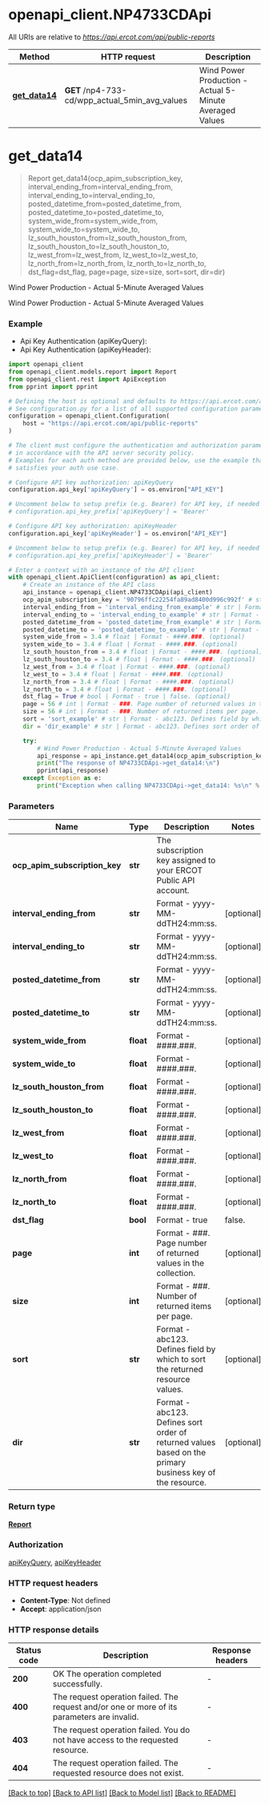 # openapi_client.NP4733CDApi

All URIs are relative to *https://api.ercot.com/api/public-reports*

Method | HTTP request | Description
------------- | ------------- | -------------
[**get_data14**](NP4733CDApi.md#get_data14) | **GET** /np4-733-cd/wpp_actual_5min_avg_values | Wind Power Production - Actual 5-Minute Averaged Values


# **get_data14**
> Report get_data14(ocp_apim_subscription_key, interval_ending_from=interval_ending_from, interval_ending_to=interval_ending_to, posted_datetime_from=posted_datetime_from, posted_datetime_to=posted_datetime_to, system_wide_from=system_wide_from, system_wide_to=system_wide_to, lz_south_houston_from=lz_south_houston_from, lz_south_houston_to=lz_south_houston_to, lz_west_from=lz_west_from, lz_west_to=lz_west_to, lz_north_from=lz_north_from, lz_north_to=lz_north_to, dst_flag=dst_flag, page=page, size=size, sort=sort, dir=dir)

Wind Power Production - Actual 5-Minute Averaged Values

Wind Power Production - Actual 5-Minute Averaged Values

### Example

* Api Key Authentication (apiKeyQuery):
* Api Key Authentication (apiKeyHeader):

```python
import openapi_client
from openapi_client.models.report import Report
from openapi_client.rest import ApiException
from pprint import pprint

# Defining the host is optional and defaults to https://api.ercot.com/api/public-reports
# See configuration.py for a list of all supported configuration parameters.
configuration = openapi_client.Configuration(
    host = "https://api.ercot.com/api/public-reports"
)

# The client must configure the authentication and authorization parameters
# in accordance with the API server security policy.
# Examples for each auth method are provided below, use the example that
# satisfies your auth use case.

# Configure API key authorization: apiKeyQuery
configuration.api_key['apiKeyQuery'] = os.environ["API_KEY"]

# Uncomment below to setup prefix (e.g. Bearer) for API key, if needed
# configuration.api_key_prefix['apiKeyQuery'] = 'Bearer'

# Configure API key authorization: apiKeyHeader
configuration.api_key['apiKeyHeader'] = os.environ["API_KEY"]

# Uncomment below to setup prefix (e.g. Bearer) for API key, if needed
# configuration.api_key_prefix['apiKeyHeader'] = 'Bearer'

# Enter a context with an instance of the API client
with openapi_client.ApiClient(configuration) as api_client:
    # Create an instance of the API class
    api_instance = openapi_client.NP4733CDApi(api_client)
    ocp_apim_subscription_key = '90796ffc22254fa89ad8400d996c992f' # str | The subscription key assigned to your ERCOT Public API account.
    interval_ending_from = 'interval_ending_from_example' # str | Format - yyyy-MM-ddTH24:mm:ss. (optional)
    interval_ending_to = 'interval_ending_to_example' # str | Format - yyyy-MM-ddTH24:mm:ss. (optional)
    posted_datetime_from = 'posted_datetime_from_example' # str | Format - yyyy-MM-ddTH24:mm:ss. (optional)
    posted_datetime_to = 'posted_datetime_to_example' # str | Format - yyyy-MM-ddTH24:mm:ss. (optional)
    system_wide_from = 3.4 # float | Format - ####.###. (optional)
    system_wide_to = 3.4 # float | Format - ####.###. (optional)
    lz_south_houston_from = 3.4 # float | Format - ####.###. (optional)
    lz_south_houston_to = 3.4 # float | Format - ####.###. (optional)
    lz_west_from = 3.4 # float | Format - ####.###. (optional)
    lz_west_to = 3.4 # float | Format - ####.###. (optional)
    lz_north_from = 3.4 # float | Format - ####.###. (optional)
    lz_north_to = 3.4 # float | Format - ####.###. (optional)
    dst_flag = True # bool | Format - true | false. (optional)
    page = 56 # int | Format - ###. Page number of returned values in the collection. (optional)
    size = 56 # int | Format - ###. Number of returned items per page. (optional)
    sort = 'sort_example' # str | Format - abc123. Defines field by which to sort the returned resource values. (optional)
    dir = 'dir_example' # str | Format - abc123. Defines sort order of returned values based on the primary business key of the resource. (optional)

    try:
        # Wind Power Production - Actual 5-Minute Averaged Values
        api_response = api_instance.get_data14(ocp_apim_subscription_key, interval_ending_from=interval_ending_from, interval_ending_to=interval_ending_to, posted_datetime_from=posted_datetime_from, posted_datetime_to=posted_datetime_to, system_wide_from=system_wide_from, system_wide_to=system_wide_to, lz_south_houston_from=lz_south_houston_from, lz_south_houston_to=lz_south_houston_to, lz_west_from=lz_west_from, lz_west_to=lz_west_to, lz_north_from=lz_north_from, lz_north_to=lz_north_to, dst_flag=dst_flag, page=page, size=size, sort=sort, dir=dir)
        print("The response of NP4733CDApi->get_data14:\n")
        pprint(api_response)
    except Exception as e:
        print("Exception when calling NP4733CDApi->get_data14: %s\n" % e)
```



### Parameters


Name | Type | Description  | Notes
------------- | ------------- | ------------- | -------------
 **ocp_apim_subscription_key** | **str**| The subscription key assigned to your ERCOT Public API account. | 
 **interval_ending_from** | **str**| Format - yyyy-MM-ddTH24:mm:ss. | [optional] 
 **interval_ending_to** | **str**| Format - yyyy-MM-ddTH24:mm:ss. | [optional] 
 **posted_datetime_from** | **str**| Format - yyyy-MM-ddTH24:mm:ss. | [optional] 
 **posted_datetime_to** | **str**| Format - yyyy-MM-ddTH24:mm:ss. | [optional] 
 **system_wide_from** | **float**| Format - ####.###. | [optional] 
 **system_wide_to** | **float**| Format - ####.###. | [optional] 
 **lz_south_houston_from** | **float**| Format - ####.###. | [optional] 
 **lz_south_houston_to** | **float**| Format - ####.###. | [optional] 
 **lz_west_from** | **float**| Format - ####.###. | [optional] 
 **lz_west_to** | **float**| Format - ####.###. | [optional] 
 **lz_north_from** | **float**| Format - ####.###. | [optional] 
 **lz_north_to** | **float**| Format - ####.###. | [optional] 
 **dst_flag** | **bool**| Format - true | false. | [optional] 
 **page** | **int**| Format - ###. Page number of returned values in the collection. | [optional] 
 **size** | **int**| Format - ###. Number of returned items per page. | [optional] 
 **sort** | **str**| Format - abc123. Defines field by which to sort the returned resource values. | [optional] 
 **dir** | **str**| Format - abc123. Defines sort order of returned values based on the primary business key of the resource. | [optional] 

### Return type

[**Report**](Report.md)

### Authorization

[apiKeyQuery](../README.md#apiKeyQuery), [apiKeyHeader](../README.md#apiKeyHeader)

### HTTP request headers

 - **Content-Type**: Not defined
 - **Accept**: application/json

### HTTP response details

| Status code | Description | Response headers |
|-------------|-------------|------------------|
**200** | OK The operation completed successfully. |  -  |
**400** | The request operation failed. The request and/or one or more of its parameters are invalid. |  -  |
**403** | The request operation failed. You do not have access to the requested resource. |  -  |
**404** | The request operation failed. The requested resource does not exist. |  -  |

[[Back to top]](#) [[Back to API list]](../README.md#documentation-for-api-endpoints) [[Back to Model list]](../README.md#documentation-for-models) [[Back to README]](../README.md)


